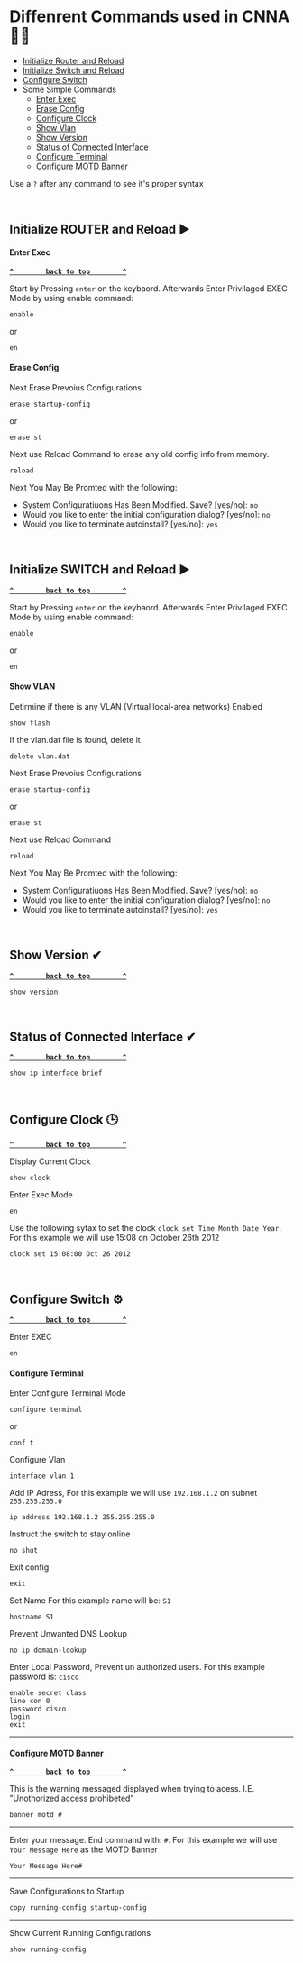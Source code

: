 # Diffenrent Commands used in CNNA 👩‍💻
* [Initialize Router and Reload](#initialize-router-and-reload-)
* [Initialize Switch and Reload](#initialize-switch-and-reload-)
* [Configure Switch](#configure-switch-)
* Some Simple Commands
    * [Enter Exec](#enter-exec)
    * [Erase Config](#erase-config)
    * [Configure Clock](#configure-clock-)
    * [Show Vlan](#show-vlan)
    * [Show Version](#show-version-)
    * [Status of Connected Interface](#status-of-connected-interface-)
    * [Configure Terminal](#configure-terminal)
    * [Configure MOTD Banner](#configure-motd-banner)


Use a `?` after any command to see it's proper syntax

</br>


## Initialize ROUTER and Reload ▶
#### Enter Exec

**[`^        back to top        ^`](#)**

Start by Pressing `enter` on the keybaord. Afterwards Enter Privilaged EXEC Mode by using enable command:
```console
enable
```
or
```console
en
```

#### Erase Config


Next Erase Prevoius Configurations
```console
erase startup-config
```
or
```console
erase st
```

Next use Reload Command to erase any old config info from memory.
```console
reload

```

Next You May Be Promted with the following:

* System Configuratiuons Has Been Modified. Save? [yes/no]: `no`
* Would you like to enter the initial configuration dialog? [yes/no]: `no`
* Would you like to terminate autoinstall? [yes/no]: `yes`

</br>

## Initialize SWITCH and Reload ▶

**[`^        back to top        ^`](#)**

Start by Pressing `enter` on the keybaord. Afterwards Enter Privilaged EXEC Mode by using enable command:
```console
enable
```
or
```console
en
```


#### Show VLAN


Detirmine if there is any VLAN (Virtual local-area networks) Enabled

```console
show flash
```

If the vlan.dat file is found, delete it

```console
delete vlan.dat
```


Next Erase Prevoius Configurations

```console
erase startup-config
```
or
```console
erase st
```

Next use Reload Command
```console
reload

```

Next You May Be Promted with the following:

* System Configuratiuons Has Been Modified. Save? [yes/no]: `no`
* Would you like to enter the initial configuration dialog? [yes/no]: `no`
* Would you like to terminate autoinstall? [yes/no]: `yes`

</br>

## Show Version ✔

**[`^        back to top        ^`](#)**

```console
show version
```
</br>

## Status of Connected Interface ✔

**[`^        back to top        ^`](#)**

```console
show ip interface brief
```

</br>

## Configure Clock 🕒

**[`^        back to top        ^`](#)**

Display Current Clock
```console
show clock
```


Enter Exec Mode
```console
en
```


Use the following sytax to set the clock `clock set Time Month Date Year`. For this example we will use 15:08 on October 26th 2012
```console
clock set 15:08:00 Oct 26 2012
```
</br>

## Configure Switch ⚙

**[`^        back to top        ^`](#)**

Enter EXEC
```console
en
```


#### Configure Terminal


Enter Configure Terminal Mode
```console
configure terminal
```
or
```console
conf t
```


Configure Vlan
```console
interface vlan 1
```


Add IP Adress, For this example we will use `192.168.1.2` on subnet `255.255.255.0`
```console
ip address 192.168.1.2 255.255.255.0
```


Instruct the switch to stay online
```console
no shut
```


Exit config
```console
exit
```



Set Name For this example name will be: `S1`
```console
hostname S1
```



Prevent Unwanted DNS Lookup
```console
no ip domain-lookup
```


Enter Local Password, Prevent un authorized users. For this example password is: `cisco`
```console
enable secret class
line con 0
password cisco
login
exit
```

<hr/>

#### Configure MOTD Banner

**[`^        back to top        ^`](#)**

This is the warning messaged displayed when trying to acess. I.E. "Unothorized access prohibeted"
```console
banner motd #
```

<hr/>

Enter your message. End command with: `#`. For this example we will use `Your Message Here` as the MOTD Banner
```console
Your Message Here#
```

<hr/>

Save Configurations to Startup
```console
copy running-config startup-config
```

<hr/>

Show Current Running Configurations
```console
show running-config
```


